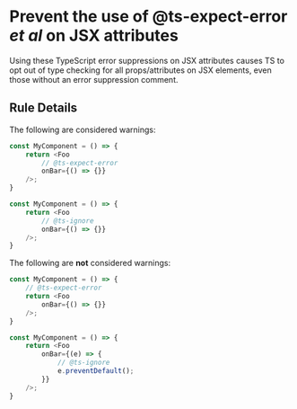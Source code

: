 # Prevent the use of @ts-expect-error _et al_ on JSX attributes

Using these TypeScript error suppressions on JSX attributes causes TS to opt out of
type checking for all props/attributes on JSX elements, even those without an error
suppression comment.

## Rule Details

The following are considered warnings:

```js
const MyComponent = () => {
    return <Foo
        // @ts-expect-error
        onBar={() => {}}
    />;
}
```

```js
const MyComponent = () => {
    return <Foo
        // @ts-ignore
        onBar={() => {}}
    />;
}
```

The following are **not** considered warnings:

```js
const MyComponent = () => {
    // @ts-expect-error
    return <Foo
        onBar={() => {}}
    />;
}
```

```js
const MyComponent = () => {
    return <Foo
        onBar={(e) => {
            // @ts-ignore
            e.preventDefault();
        }}
    />;
}
```
